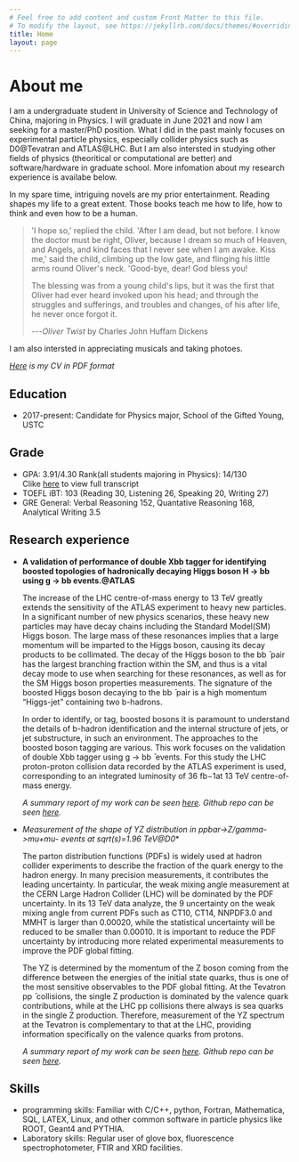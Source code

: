 ```yaml
---
# Feel free to add content and custom Front Matter to this file.
# To modify the layout, see https://jekyllrb.com/docs/themes/#overriding-theme-defaults
title: Home
layout: page
---
```


# About me
I am a undergraduate student in University of Science and Technology of China, majoring in Physics. I will graduate in June 2021 and now I am seeking for a master/PhD position. What I did in the past mainly focuses on experimental particle physics, especially collider physics such as D0@Tevatran and ATLAS@LHC. But I am also intersted in studying other fields of physics (theoritical or computational are better) and software/hardware in graduate school. More infomation about my research experience is availabe below.

In my spare time, intriguing novels are my prior entertainment. Reading shapes my life to a great extent. Those books teach me how to life, how to think and even how to be a human. 

> 'I hope so,' replied the child. 'After I am dead, but not before. I know the doctor must be right, Oliver, because I dream so much of Heaven, and Angels, and kind faces that I never see when I am awake. Kiss me,' said the child, climbing up the low gate, and flinging his little arms round Oliver's neck. 'Good-bye, dear! God bless you!
> 
> The blessing was from a young child's lips, but it was the first that Oliver had ever heard invoked upon his head; and through the struggles and sufferings, and troubles and changes, of his after life, he never once forgot it.
> 
> ---*Oliver Twist* by Charles John Huffam Dickens

I am also intersted in appreciating musicals and taking photoes.

*[Here]() is my CV in PDF format*

## Education
- 2017-present: Candidate for Physics major, School of the Gifted Young, USTC

## Grade
- GPA: 3.91/4.30  Rank(all students majoring in Physics): 14/130  
  Clike [here]() to view full transcript
- TOEFL iBT: 103 (Reading 30, Listening 26, Speaking 20, Writing 27)
- GRE General: Verbal Reasoning 152, Quantative Reasoning 168, Analytical Writing 3.5

## Research experience
- **A validation of performance of double Xbb tagger for identifying boosted topologies of hadronically decaying Higgs boson H → bb using g → bb events.@ATLAS**

  The increase of the LHC centre-of-mass energy to 13 TeV greatly extends the sensitivity of the ATLAS experiment to heavy new particles. In a significant number of new physics scenarios, these heavy new particles may have decay chains including the Standard Model(SM) Higgs boson. The large mass of these resonances implies that a large momentum will be imparted to the Higgs boson, causing its decay products to be collimated. The decay of the Higgs boson to the bb ̄ pair has the largest branching fraction within the SM, and thus is a vital decay mode to use when searching for these resonances, as well as for the SM Higgs boson properties measurements. The signature of the boosted Higgs boson decaying to the bb ̄ pair is a high momentum “Higgs-jet” containing two b-hadrons.

  In order to identify, or tag, boosted bosons it is paramount to understand the details of b-hadron identification and the internal structure of jets, or jet substructure, in such an environment. The approaches to the boosted boson tagging are various. This work focuses on the validation of double Xbb tagger using g → bb ̄ events. For this study the LHC proton-proton collision data recorded by the ATLAS experiment is used, corresponding to an integrated luminosity of 36 fb−1at 13 TeV centre-of-mass energy.

  *A summary report of my work can be seen [here]().*
  *Github repo can be seen [here]().*

- **Measurement of the shape of YZ distribution in ppbar->Z/gamma*->mu+mu- events at sqrt(s)=1.96 TeV@D0**

  The parton distribution functions (PDFs) is widely used at hadron collider experiments to describe the fraction of the quark energy to the hadron energy. In many precision measurements, it contributes the leading uncertainty. In particular, the weak mixing angle measurement at the CERN Large Hadron Collider (LHC) will be dominated by the PDF uncertainty. In its 13 TeV data analyze, the 9 uncertainty on the weak mixing angle from current PDFs such as CT10, CT14, NNPDF3.0 and MMHT is larger than 0.00020, while the statistical uncertainty will be reduced to be smaller than 0.00010. It is important to reduce the PDF uncertainty by introducing more related experimental measurements to improve the PDF global fitting.

  The YZ is determined by the momentum of the Z boson coming from the difference between the energies of the initial state quarks, thus is one of the most sensitive observables to the PDF global fitting. At the Tevatron pp ̄ collisions, the single Z production is dominated by the valence quark contributions, while at the LHC pp collisions there always is sea quarks in the single Z production. Therefore, measurement of the YZ spectrum at the Tevatron is complementary to that at the LHC, providing information specifically on the valence quarks from protons.

  *A summary report of my work can be seen [here]().*
  *Github repo can be seen [here]().*

## Skills
  - programming skills: Familiar with C/C++, python, Fortran, Mathematica, SQL, LATEX, Linux, and other common software in particle physics like ROOT, Geant4 and PYTHIA.
  - Laboratory skills: Regular user of glove box, fluorescence spectrophotometer, FTIR and XRD facilities.